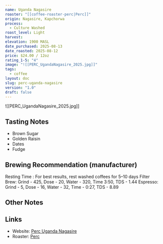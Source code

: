 ```yaml
---
name: Uganda Nagasire
roaster: "[[coffee-roaster-perc|Perc]]"
origin: Nagasire, Kapchorwa
process:
  - Culture Washed
roast_level: Light
harvest:
elevation: 1900 MASL
date_purchased: 2025-08-13
date_roasted: 2025-08-12
price: $24.00 / 12oz
rating_1-5: "4"
image: "![[PERC_UgandaNagasire_2025.jpg]]"
tags:
  - coffee
layout: doc
slug: perc-uganda-nagasire
version: "1.0"
draft: false
---
```

![[PERC_UgandaNagasire_2025.jpg]]

## Tasting Notes
- Brown Sugar
- Golden Raisin
- Dates
- Fudge

## Brewing Recommendation (manufacturer)
Resting Time : For best results, rest washed coffees for 5–10 days
Filter Brew: Grind - 425, Dose - 20, Water - 320, Time 3:50, TDS - 1.44
Espresso: Grind - 5, Dose - 16, Water - 32, Time - 0:27, TDS - 8.89

## Other Notes


## Links
- Website: [Perc Uganda Nagasire](https://perccoffee.com/products/uganda-nagasire?variant=51500360827194)
- Roaster: [Perc](_docs/coffee-roaster-perc.md)
